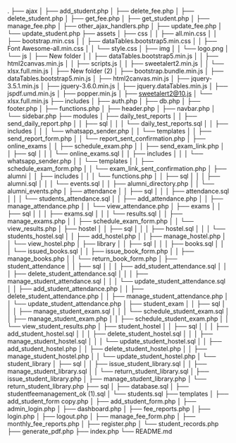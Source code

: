 .
├── ajax
│   ├── add_student.php
│   ├── delete_fee.php
│   ├── delete_student.php
│   ├── get_fee.php
│   ├── get_student.php
│   ├── manage_fee.php
│   ├── other_ajax_handlers.php
│   ├── update_fee.php
│   └── update_student.php
├── assets
│   ├── css
│   │   ├── all.min.css
│   │   ├── bootstrap.min.css
│   │   ├── dataTables.bootstrap5.min.css
│   │   ├── Font Awesome-all.min.css
│   │   └── style.css
│   ├── img
│   │   └── logo.png
│   └── js
│       ├── New folder
│       │   ├── dataTables.bootstrap5.min.js
│       │   ├── html2canvas.min.js
│       │   ├── scripts.js
│       │   ├── sweetalert2.min.js
│       │   └── xlsx.full.min.js
│       ├── New folder (2)
│       ├── bootstrap.bundle.min.js
│       ├── dataTables.bootstrap5.min.js
│       ├── html2canvas.min.js
│       ├── jquery-3.5.1.min.js
│       ├── jquery-3.6.0.min.js
│       ├── jquery.dataTables.min.js
│       ├── jspdf.umd.min.js
│       ├── popper.min.js
│       ├── sweetalert2@10.js
│       └── xlsx.full.min.js
├── includes
│   ├── auth.php
│   ├── db.php
│   ├── footer.php
│   ├── functions.php
│   ├── header.php
│   ├── navbar.php
│   └── sidebar.php
├── modules
│   ├── daily_test_reports
│   │   ├── send_daily_report.php
│   │   ├── sql
│   │   │   └── daily_test_reports.sql
│   │   ├── includes
│   │   │   └── whatsapp_sender.php
│   │   └── templates
│   │       ├── send_report_form.php
│   │       └── report_sent_confirmation.php
│   ├── online_exams
│   │   ├── schedule_exam.php
│   │   ├── send_exam_link.php
│   │   ├── sql
│   │   │   └── online_exams.sql
│   │   ├── includes
│   │   │   └── whatsapp_sender.php
│   │   └── templates
│   │       ├── schedule_exam_form.php
│   │       └── exam_link_sent_confirmation.php
│   ├── alumni
│   │   ├── includes
│   │   │   └── functions.php
│   │   ├── sql
│   │   │   ├── alumni.sql
│   │   │   └── events.sql
│   │   ├── alumni_directory.php
│   │   └── alumni_events.php
│   ├── attendance
│   │   ├── sql
│   │   │   ├── attendance.sql
│   │   │   └── students_attendance.sql
│   │   ├── add_attendance.php
│   │   ├── manage_attendance.php
│   │   └── view_attendance.php
│   ├── exams
│   │   ├── sql
│   │   │   ├── exams.sql
│   │   │   └── results.sql
│   │   ├── manage_exams.php
│   │   ├── schedule_exam_form.php
│   │   └── view_results.php
│   ├── hostel
│   │   ├── sql
│   │   │   ├── hostel.sql
│   │   │   └── students_hostel.sql
│   │   ├── add_hostel.php
│   │   ├── manage_hostel.php
│   │   └── view_hostel.php
│   ├── library
│   │   ├── sql
│   │   │   ├── books.sql
│   │   │   └── issued_books.sql
│   │   ├── issue_book_form.php
│   │   ├── manage_books.php
│   │   └── return_book_form.php
│   ├── student_attendance
│   │   ├── sql
│   │   │   ├── add_student_attendance.sql
│   │   │   ├── delete_student_attendance.sql
│   │   │   ├── manage_student_attendance.sql
│   │   │   └── update_student_attendance.sql
│   │   ├── add_student_attendance.php
│   │   ├── delete_student_attendance.php
│   │   ├── manage_student_attendance.php
│   │   └── update_student_attendance.php
│   ├── student_exam
│   │   ├── sql
│   │   │   ├── manage_student_exam.sql
│   │   │   └── schedule_student_exam.sql
│   │   ├── manage_student_exam.php
│   │   ├── schedule_student_exam.php
│   │   └── view_student_results.php
│   ├── student_hostel
│   │   ├── sql
│   │   │   ├── add_student_hostel.sql
│   │   │   ├── delete_student_hostel.sql
│   │   │   ├── manage_student_hostel.sql
│   │   │   └── update_student_hostel.sql
│   │   ├── add_student_hostel.php
│   │   ├── delete_student_hostel.php
│   │   ├── manage_student_hostel.php
│   │   └── update_student_hostel.php
│   └── student_library
│       ├── sql
│       │   ├── issue_student_library.sql
│       │   ├── manage_student_library.sql
│       │   └── return_student_library.sql
│       ├── issue_student_library.php
│       ├── manage_student_library.php
│       └── return_student_library.php
├── sql
│   ├── database.sql
│   ├── studentfeemanagement_ok (1).sql
│   └── students.sql
├── templates
│   ├── add_student_form copy.php
│   ├── add_student_form.php
│   ├── admin_login.php
│   ├── dashboard.php
│   ├── fee_reports.php
│   ├── login.php
│   ├── logout.php
│   ├── manage_fee_form.php
│   ├── monthly_fee_reports.php
│   ├── register.php
│   └── student_records.php
├── generate_pdf.php
├── index.php
└── README.md
